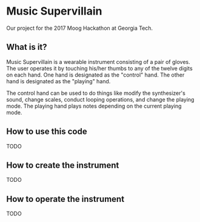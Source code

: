 # Music Supervillain
Our project for the 2017 Moog Hackathon at Georgia Tech.

## What is it?
Music Supervillain is a wearable instrument consisting of a pair of gloves. The user operates it by touching his/her thumbs to any of the twelve digits on each hand. One hand is designated as the "control" hand. The other hand is designated as the "playing" hand.

The control hand can be used to do things like modify the synthesizer's sound, change scales, conduct looping operations, and change the playing mode. The playing hand plays notes depending on the current playing mode.

## How to use this code
TODO

## How to create the instrument
TODO

## How to operate the instrument
TODO
